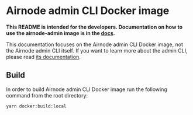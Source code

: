 # Airnode admin CLI Docker image

**This README is intended for the developers. Documentation on how to use the airnode-admin image is in the
[docs](https://docs.api3.org/reference/airnode/latest/docker/admin-cli-image.html).**

This documentation focuses on the Airnode admin CLI Docker image, not the Airnode admin CLI itself. If you want to learn
more about the admin CLI, please read [its documentation](../README.md).

## Build

In order to build Airnode admin CLI Docker image run the following command from the root directory:

```bash
yarn docker:build:local
```
